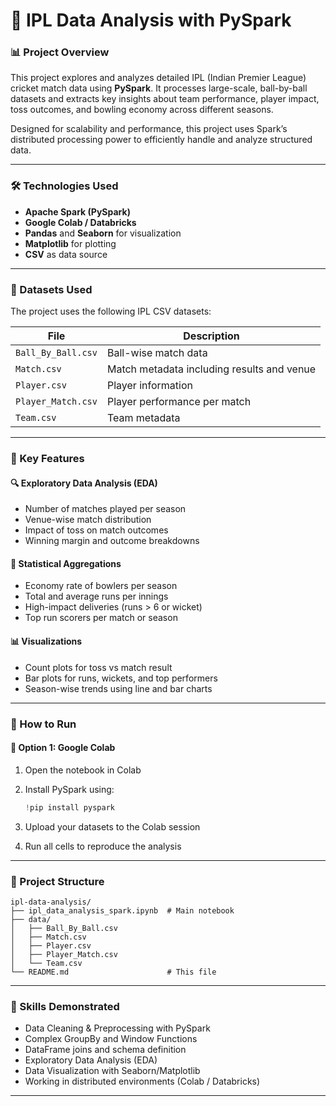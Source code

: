 # 🏏 IPL Data Analysis with PySpark

### 📊 Project Overview

This project explores and analyzes detailed IPL (Indian Premier League) cricket match data using **PySpark**. It processes large-scale, ball-by-ball datasets and extracts key insights about team performance, player impact, toss outcomes, and bowling economy across different seasons.

Designed for scalability and performance, this project uses Spark’s distributed processing power to efficiently handle and analyze structured data.

---

### 🛠️ Technologies Used

* **Apache Spark (PySpark)**
* **Google Colab / Databricks**
* **Pandas** and **Seaborn** for visualization
* **Matplotlib** for plotting
* **CSV** as data source

---

### 📁 Datasets Used

The project uses the following IPL CSV datasets:

| File               | Description                                |
| ------------------ | ------------------------------------------ |
| `Ball_By_Ball.csv` | Ball-wise match data                       |
| `Match.csv`        | Match metadata including results and venue |
| `Player.csv`       | Player information                         |
| `Player_Match.csv` | Player performance per match               |
| `Team.csv`         | Team metadata                              |

---

### 📌 Key Features

#### 🔍 Exploratory Data Analysis (EDA)

* Number of matches played per season
* Venue-wise match distribution
* Impact of toss on match outcomes
* Winning margin and outcome breakdowns

#### 🧮 Statistical Aggregations

* Economy rate of bowlers per season
* Total and average runs per innings
* High-impact deliveries (runs > 6 or wicket)
* Top run scorers per match or season

#### 📊 Visualizations

* Count plots for toss vs match result
* Bar plots for runs, wickets, and top performers
* Season-wise trends using line and bar charts

---

### 🚀 How to Run

#### 📍 Option 1: Google Colab

1. Open the notebook in Colab
2. Install PySpark using:

   ```python
   !pip install pyspark
   ```
3. Upload your datasets to the Colab session
4. Run all cells to reproduce the analysis

---

### 📂 Project Structure

```
ipl-data-analysis/
├── ipl_data_analysis_spark.ipynb  # Main notebook
├── data/
│   ├── Ball_By_Ball.csv
│   ├── Match.csv
│   ├── Player.csv
│   ├── Player_Match.csv
│   └── Team.csv
└── README.md                      # This file
```

---

### 🧠 Skills Demonstrated

* Data Cleaning & Preprocessing with PySpark
* Complex GroupBy and Window Functions
* DataFrame joins and schema definition
* Exploratory Data Analysis (EDA)
* Data Visualization with Seaborn/Matplotlib
* Working in distributed environments (Colab / Databricks)

---
